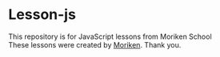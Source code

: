 # Lesson-js
This repository is for JavaScript lessons from Moriken School  
These lessons were created by [Moriken](https://github.com/kenmori). Thank you.
